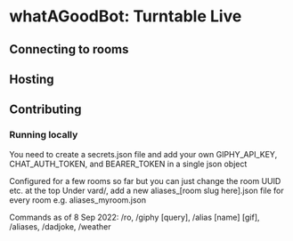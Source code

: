# whatAGoodBot: Turntable Live

## Connecting to rooms
## Hosting
## Contributing
### Running locally


You need to create a secrets.json file and add your own GIPHY_API_KEY, CHAT_AUTH_TOKEN, and BEARER_TOKEN in a single json object

Configured for a few rooms so far but you can just change the room UUID etc. at the top
Under vard/, add a new aliases_[room slug here].json file for every room e.g. aliases_myroom.json

Commands as of 8 Sep 2022: /ro, /giphy [query], /alias [name] [gif], /aliases, /dadjoke, /weather